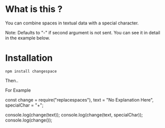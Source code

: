 # What is this ?

You can combine spaces in textual data with a special character.

Note: Defaults to "-" if second argument is not sent. You can see it in detail in the example below.

# Installation

`npm install changespace`

Then..

For Example

const change = require("replacespaces"),
    text = "No Explanation Here",
    specialChar = "+";

console.log(change(text));
console.log(change(text, specialChar));
console.log(change());
